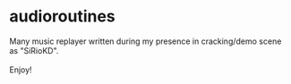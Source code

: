# audioroutines
Many music replayer written during my presence in cracking/demo scene as "SiRioKD". <br/><br/>
Enjoy!
